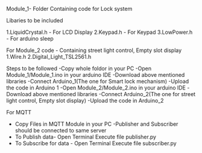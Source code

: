 Module_1- Folder Containing code for Lock system

Libaries to be included 

1.LiquidCrystal.h  - For LCD Display
2.Keypad.h         - For Keypad
3.LowPower.h        - For arduino sleep

For Module_2 code - Containing street light control, Empty slot display 
1.Wire.h
2.Digital_Light_TSL2561.h



Steps to be followed
-Copy whole foldor in your PC
-Open Module_1/Module_1.ino in your arduino IDE
-Download above mentioned libraries 
-Connect Arduino_1(The one for Smart lock mechanism)
-Upload the code in Arduino 1
-Open Module_2/Module_2.ino in your arduino IDE
-Download above mentioned libraries
-Connect Arduino_2(The one for street light control, Empty slot display)
-Upload the code in Arduino_2


For MQTT
- Copy Files in MQTT Module in your PC
-Publisher and Subscriber should be connected to same server
- To Publish data- Open Terminal
                   Execute file publisher.py
- To Subscribe for data - Open Terminal
                   Execute file subscriber.py
		   
